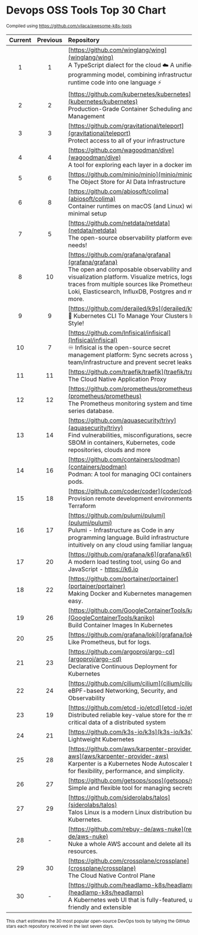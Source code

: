 # Devops OSS Tools Top 30 Chart
<sup>Compiled using https://github.com/vilaca/awesome-k8s-tools</sup>
<div align="center">

|Current|Previous|Repository|Stars|
|:---:|:---:|:---|:---:|
|1|1|[https://github.com/winglang/wing](winglang/wing)<br/>A TypeScript dialect for the cloud ☁️ A unified programming model, combining infrastructure and runtime code into one language ⚡ |4084 <sup>(+434)</sup>|
|2|2|[https://github.com/kubernetes/kubernetes](kubernetes/kubernetes)<br/>Production-Grade Container Scheduling and Management|106351 <sup>(+171)</sup>|
|3|3|[https://github.com/gravitational/teleport](gravitational/teleport)<br/>Protect access to all of your infrastructure|16375 <sup>(+135)</sup>|
|4|4|[https://github.com/wagoodman/dive](wagoodman/dive)<br/>A tool for exploring each layer in a docker image|43343 <sup>(+128)</sup>|
|5|6|[https://github.com/minio/minio](minio/minio)<br/>The Object Store for AI Data Infrastructure|43882 <sup>(+113)</sup>|
|6|8|[https://github.com/abiosoft/colima](abiosoft/colima)<br/>Container runtimes on macOS (and Linux) with minimal setup|16543 <sup>(+111)</sup>|
|7|5|[https://github.com/netdata/netdata](netdata/netdata)<br/>The open-source observability platform everyone needs!|67946 <sup>(+100)</sup>|
|8|10|[https://github.com/grafana/grafana](grafana/grafana)<br/>The open and composable observability and data visualization platform. Visualize metrics, logs, and traces from multiple sources like Prometheus, Loki, Elasticsearch, InfluxDB, Postgres and many more. |60093 <sup>(+97)</sup>|
|9|9|[https://github.com/derailed/k9s](derailed/k9s)<br/>🐶 Kubernetes CLI To Manage Your Clusters In Style!|24639 <sup>(+95)</sup>|
|10|7|[https://github.com/Infisical/infisical](Infisical/infisical)<br/>♾ Infisical is the open-source secret management platform: Sync secrets across your team/infrastructure and prevent secret leaks.|11806 <sup>(+92)</sup>|
|11|11|[https://github.com/traefik/traefik](traefik/traefik)<br/>The Cloud Native Application Proxy|47542 <sup>(+89)</sup>|
|12|12|[https://github.com/prometheus/prometheus](prometheus/prometheus)<br/>The Prometheus monitoring system and time series database.|52498 <sup>(+87)</sup>|
|13|14|[https://github.com/aquasecurity/trivy](aquasecurity/trivy)<br/>Find vulnerabilities, misconfigurations, secrets, SBOM in containers, Kubernetes, code repositories, clouds and more|21133 <sup>(+83)</sup>|
|14|16|[https://github.com/containers/podman](containers/podman)<br/>Podman: A tool for managing OCI containers and pods.|21485 <sup>(+79)</sup>|
|15|18|[https://github.com/coder/coder](coder/coder)<br/>Provision remote development environments via Terraform|6765 <sup>(+75)</sup>|
|16|17|[https://github.com/pulumi/pulumi](pulumi/pulumi)<br/>Pulumi - Infrastructure as Code in any programming language. Build infrastructure intuitively on any cloud using familiar languages 🚀|19532 <sup>(+74)</sup>|
|17|20|[https://github.com/grafana/k6](grafana/k6)<br/>A modern load testing tool, using Go and JavaScript - https://k6.io|23191 <sup>(+65)</sup>|
|18|22|[https://github.com/portainer/portainer](portainer/portainer)<br/>Making Docker and Kubernetes management easy.|28581 <sup>(+57)</sup>|
|19|26|[https://github.com/GoogleContainerTools/kaniko](GoogleContainerTools/kaniko)<br/>Build Container Images In Kubernetes|13788 <sup>(+57)</sup>|
|20|25|[https://github.com/grafana/loki](grafana/loki)<br/>Like Prometheus, but for logs.|21957 <sup>(+56)</sup>|
|21|23|[https://github.com/argoproj/argo-cd](argoproj/argo-cd)<br/>Declarative Continuous Deployment for Kubernetes|15980 <sup>(+56)</sup>|
|22|24|[https://github.com/cilium/cilium](cilium/cilium)<br/>eBPF-based Networking, Security, and Observability|18388 <sup>(+55)</sup>|
|23|19|[https://github.com/etcd-io/etcd](etcd-io/etcd)<br/>Distributed reliable key-value store for the most critical data of a distributed system|46180 <sup>(+54)</sup>|
|24|21|[https://github.com/k3s-io/k3s](k3s-io/k3s)<br/>Lightweight Kubernetes|26282 <sup>(+53)</sup>|
|25|28|[https://github.com/aws/karpenter-provider-aws](aws/karpenter-provider-aws)<br/>Karpenter is a Kubernetes Node Autoscaler built for flexibility, performance, and simplicity.|5787 <sup>(+50)</sup>|
|26|27|[https://github.com/getsops/sops](getsops/sops)<br/>Simple and flexible tool for managing secrets|14975 <sup>(+48)</sup>|
|27|29|[https://github.com/siderolabs/talos](siderolabs/talos)<br/>Talos Linux is a modern Linux distribution built for Kubernetes.|5231 <sup>(+44)</sup>|
|28|-|[https://github.com/rebuy-de/aws-nuke](rebuy-de/aws-nuke)<br/>Nuke a whole AWS account and delete all its resources.|5279 <sup>(+44)</sup>|
|29|30|[https://github.com/crossplane/crossplane](crossplane/crossplane)<br/>The Cloud Native Control Plane|8653 <sup>(+43)</sup>|
|30|-|[https://github.com/headlamp-k8s/headlamp](headlamp-k8s/headlamp)<br/>A Kubernetes web UI that is fully-featured, user-friendly and extensible|1580 <sup>(+42)</sup>|


</div>

<sub>This chart estimates the 30 most popular open-source DevOps tools by tallying the GitHub stars each repository received in the last seven days.</sub>
